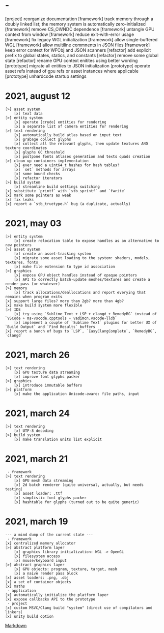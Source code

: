 # -
[project] reorganize documentation
[framework] track memory through a doubly linked list; the memory system is automatically zero-initialized
[framework] remove CS_OWNDC dependence
[framework] untangle GPU context from window
[framework] reduce exit-with-error usage
[framework] fix legacy WGL initialization
[framework] allow single-buffered WGL
[framework] allow multiline commnents in JSON files
[framework] keep error context for WFObj and JSON scanners
[refactor] add explicit prefix to global states, statics, and constants
[refactor] remove some global state
[refactor] rename GPU context enitites using better wording
[prototype] migrate all entities to JSON initialization
[prototype] operate asset refs instead of gpu refs or asset instances where applicable
[prototype] unhardcode startup settings


# 2021, august 12
```
[>] asset system
    [x] text data
[>] entity system
    [x] operate [crude] entities for rendering
    [x] a separate list of camera entities for rendering
[>] text rendering
    [x] automatically build atlas based on input text
    [x] grabage collect glyphs
    [x] collect all the relevant glyphs, then update textures AND texture coordinates
    [x] glyphs GC threshold
    [x] postpone fonts atlases generation and texts quads creation
[>] clean up containers implementation
    [x] ever need a uint64_t hashes for hash tables?
    [x] `set` methods for arrays
    [x] some bound checks
    [x] refactor iterators
[>] build system
    [x] streamline build settings switching
[x] substitute `printf` with `stb_sprintf` and `fwrite`
[x] mark some pointers as weak
[x] fix leaks
[x] report a `stb_truetype.h` bug (a duplicate, actually)
```

# 2021, may 03
```
[>] entity system
    [x] create relocation table to expose handles as an alternative to raw pointers
[>] asset system
    [x] create an asset-tracking system
    [x] migrate some asset loading to the system: shaders, models, textures, fonts
    [x] make file extension to type id association
[>] graphics
    [x] expose GPU object handles instead of opaque pointers
    [x] API to correctly batch-update meshes/textures and create a render pass (or whatever)
[>] memory
    [x] track allocations/deallocations and report everying that remains when program exits
[x] support large files? more than 2gb? more than 4gb?
[x] make build system more flexible
[>] IDE
    [x] try using `Sublime Text + LSP + clangd + RemedyBG` instead of `VSCode + ms-vscode.cpptools + vadimcn.vscode-lldb`
    [x] implement a couple of `Sublime Text` plugins for better UX of `Build Output` and `Find Results` buffers
[x] report a bunch of bugs to `LSP`, `EasyClangComplete`, `RemedyBG`, `clangd`
```

# 2021, march 26
```
[>] text rendering
    [x] GPU texture data streaming
    [x] improve font glyphs packer
[>] graphics
    [x] introduce immutable buffers
[>] platform
    [x] make the application Unicode-aware: file paths, input
```

# 2021, march 24
```
[>] text rendering
    [x] UTF-8 decoding
[>] build system
	[x] make translation units list explicit
```

# 2021, march 21
```
 - framework
[>] text rendering
    [x] GPU mesh data streaming
    [x] 2d batch renderer (quite universal, actually, but needs testing)
    [x] asset loader: .ttf
    [x] simplistic font glyphs packer
    [x] hashtable for glyphs (turned out to be quite generic)
```

# 2021, march 19
```
--- a mind dump of the current state ---
 - framework
[x] centralized memory allocator
[>] abstract platform layer
    [x] graphics library initialization: WGL -> OpenGL
    [x] filesystem access
    [x] mouse/keyboard input
[>] abstract graphics layer
    [x] GPU objects: program, texture, target, mesh
    [x] a naive render pass block
[x] asset loaders: .png, .obj
[x] a set of container objects
[x] maths
 - application
[x] automatically initialize the platform layer
[x] expose callbacks API to the prototype
 - project
[x] custom MSVC/Clang build "system" (direct use of compilators and linkers)
[x] unity build option
```

[Markdown](https://www.markdownguide.org/basic-syntax/)
